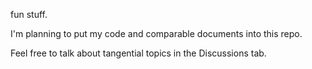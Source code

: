 fun stuff.



I'm planning to put my code and comparable documents into this repo.

Feel free to talk about tangential topics in the Discussions tab.
